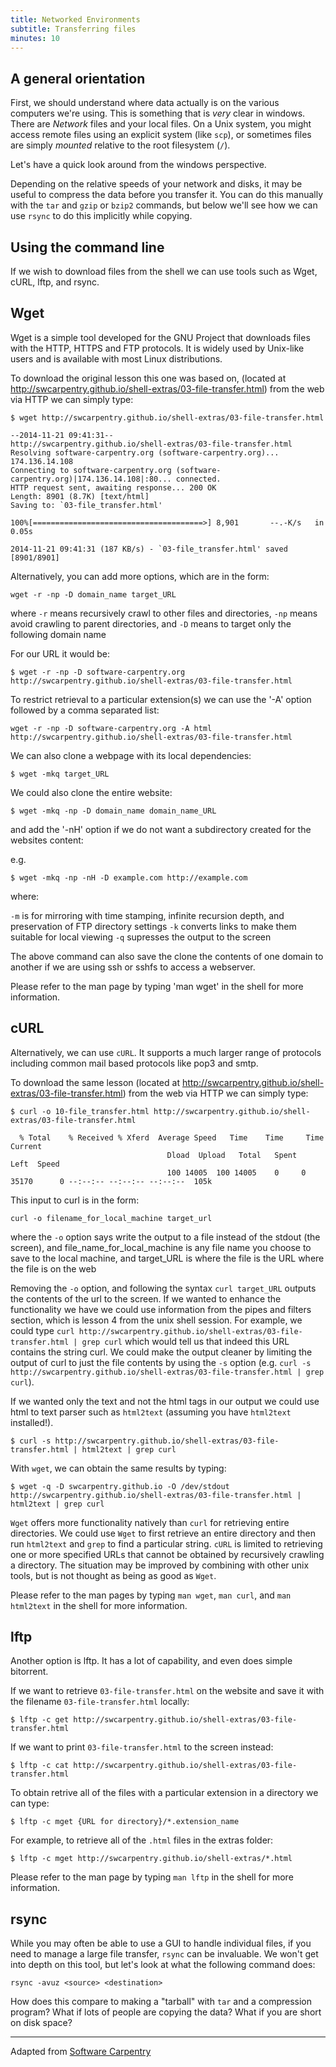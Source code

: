 ```yaml
---
title: Networked Environments
subtitle: Transferring files
minutes: 10
---
```


## A general orientation

First, we should understand where data actually is on the various computers
we're using. This is something that is *very* clear in windows. There are
*Network* files and your local files. On a Unix system, you might access remote
files using an explicit system (like `scp`), or sometimes files are simply
*mounted* relative to the root filesystem (`/`).

Let's have a quick look around from the windows perspective.

Depending on the relative speeds of your network and disks, it may be useful to
compress the data before you transfer it. You can do this manually with the
`tar` and `gzip` or `bzip2` commands, but below we'll see how we can use
`rsync` to do this implicitly while copying.

## Using the command line

If we wish to download files from the shell we can use tools such as
Wget, cURL, lftp, and rsync.

## Wget

Wget is a simple tool developed for the GNU Project that downloads files with the HTTP, HTTPS and FTP protocols. It is widely used by Unix-like users and is available with most Linux distributions.

To download the original lesson this one was based on, (located at
http://swcarpentry.github.io/shell-extras/03-file-transfer.html) from the web
via HTTP we can simply type:

~~~{.bash}
$ wget http://swcarpentry.github.io/shell-extras/03-file-transfer.html
~~~

~~~{.output}
--2014-11-21 09:41:31--
http://swcarpentry.github.io/shell-extras/03-file-transfer.html
Resolving software-carpentry.org (software-carpentry.org)... 174.136.14.108
Connecting to software-carpentry.org (software-carpentry.org)|174.136.14.108|:80... connected.
HTTP request sent, awaiting response... 200 OK
Length: 8901 (8.7K) [text/html]
Saving to: `03-file_transfer.html'

100%[======================================>] 8,901       --.-K/s   in 0.05s

2014-11-21 09:41:31 (187 KB/s) - `03-file_transfer.html' saved [8901/8901]
~~~

Alternatively, you can add more options, which are in the form:

~~~{.bash}
wget -r -np -D domain_name target_URL
~~~

where `-r` means recursively crawl to other files and directories, `-np` means avoid crawling to parent directories, and `-D` means to target only the following domain name

For our URL it would be:

~~~{.bash}
$ wget -r -np -D software-carpentry.org http://swcarpentry.github.io/shell-extras/03-file-transfer.html
~~~

To restrict retrieval to a particular extension(s) we can use the '-A' option followed by a comma separated list:

~~~{.bash}
wget -r -np -D software-carpentry.org -A html http://swcarpentry.github.io/shell-extras/03-file-transfer.html
~~~

We can also clone a webpage with its local dependencies:

~~~{.bash}
$ wget -mkq target_URL
~~~

We could also clone the entire website:

~~~{.bash}
$ wget -mkq -np -D domain_name domain_name_URL
~~~

and add the '-nH' option if we do not want a subdirectory created for the websites content:

e.g.

~~~{.bash}
$ wget -mkq -np -nH -D example.com http://example.com
~~~

where:

`-m` is for mirroring with time stamping, infinite recursion depth, and preservation of FTP directory settings
`-k` converts links to make them suitable for local viewing
`-q` supresses the output to the screen

The above command can also save the clone the contents of one domain to another if we are using ssh or sshfs to access a webserver.

Please refer to the man page by typing 'man wget' in the shell for more information.

## cURL

Alternatively, we can use `cURL`. It supports a much larger range of protocols including common mail based protocols like pop3 and smtp.

To download the same lesson (located at
http://swcarpentry.github.io/shell-extras/03-file-transfer.html) from the web
via HTTP we can simply type:

~~~{.bash}
$ curl -o 10-file_transfer.html http://swcarpentry.github.io/shell-extras/03-file-transfer.html
~~~
~~~{.output}
  % Total    % Received % Xferd  Average Speed   Time    Time     Time  Current
                                   Dload  Upload   Total   Spent    Left  Speed
                                   100 14005  100 14005    0     0  35170      0 --:--:-- --:--:-- --:--:--  105k
~~~

This input to curl is in the form:

~~~{.bash}
curl -o filename_for_local_machine target_url
~~~

where the `-o` option says write the output to a file instead of the stdout
(the screen), and file_name_for_local_machine is any file name you choose to
save to the local machine, and target_URL is where the file is the URL where
the file is on the web

Removing the `-o` option, and following the syntax `curl target_URL` outputs
the contents of the url to the screen. If we wanted to enhance the
functionality we have we could use information from the pipes and filters
section, which is lesson 4 from the unix shell session.  For example, we could
type
`curl http://swcarpentry.github.io/shell-extras/03-file-transfer.html | grep curl`
which would tell us that indeed this URL contains the string curl.
We could make the output cleaner by limiting the output of curl to just the
file contents by using the `-s` option (e.g.
`curl -s http://swcarpentry.github.io/shell-extras/03-file-transfer.html | grep curl`).

If we wanted only the text and not the html tags in our output we could use
html to text parser such as `html2text` (assuming you have `html2text` installed!).

~~~{.bash}
$ curl -s http://swcarpentry.github.io/shell-extras/03-file-transfer.html | html2text | grep curl
~~~

With `wget`, we can obtain the same results by typing:

~~~{.bash}
$ wget -q -D swcarpentry.github.io -O /dev/stdout http://swcarpentry.github.io/shell-extras/03-file-transfer.html | html2text | grep curl
~~~

`Wget` offers more functionality natively than `curl` for retrieving entire
directories. We could use `Wget` to first retrieve an entire directory and then
run `html2text` and `grep` to find a particular string. `cURL` is limited to
retrieving one or more specified URLs that cannot be obtained by recursively
crawling a directory. The situation may be improved by combining with other
unix tools, but is not thought as being as good as `Wget`.

Please refer to the man pages by typing `man wget`, `man curl`, and `man
html2text` in the shell for more information.

## lftp

Another option is lftp. It has a lot of capability, and even does simple
bitorrent.

If we want to retrieve `03-file-transfer.html` on the website and save it with
the filename `03-file-transfer.html` locally:

~~~{.bash}
$ lftp -c get http://swcarpentry.github.io/shell-extras/03-file-transfer.html
~~~

If we want to print `03-file-transfer.html` to the screen instead:

~~~{.bash}
$ lftp -c cat http://swcarpentry.github.io/shell-extras/03-file-transfer.html
~~~

To obtain retrive all of the files with a particular extension in a directory
we can type:

~~~{.bash}
$ lftp -c mget {URL for directory}/*.extension_name
~~~

For example, to retrieve all of the `.html` files in the extras folder:

~~~{.bash}
$ lftp -c mget http://swcarpentry.github.io/shell-extras/*.html
~~~

Please refer to the man page by typing `man lftp` in the shell for more
information.

## rsync

While you may often be able to use a GUI to handle individual files, if you
need to manage a large file transfer, `rsync` can be invaluable. We won't get
into depth on this tool, but let's look at what the following command does:

    rsync -avuz <source> <destination>

How does this compare to making a "tarball" with `tar` and a compression
program? What if lots of people are copying the data? What if you are short on
disk space?

---
Adapted from [Software Carpentry](https://github.com/swcarpentry/shell-extras)
